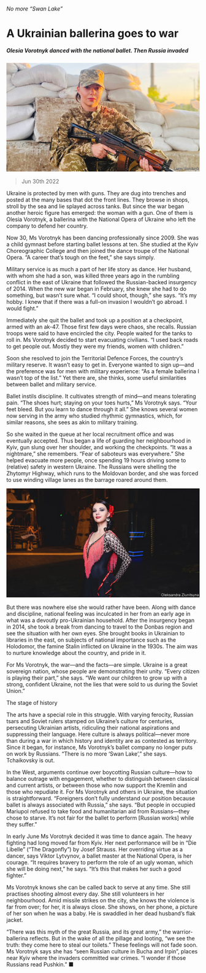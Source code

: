 ###### No more “Swan Lake”

# A Ukrainian ballerina goes to war 

##### Olesia Vorotnyk danced with the national ballet. Then Russia invaded 

![image](images/20220702_CUP002.jpg) 

> Jun 30th 2022 

Ukraine is protected by men with guns. They are dug into trenches and posted at the many bases that dot the front lines. They browse in shops, stroll by the sea and lie splayed across tanks. But since the war began another heroic figure has emerged: the woman with a gun. One of them is Olesia Vorotnyk, a ballerina with the National Opera of Ukraine who left the company to defend her country.

Now 30, Ms Vorotnyk has been dancing professionally since 2009. She was a child gymnast before starting ballet lessons at ten. She studied at the Kyiv Choreographic College and then joined the dance troupe of the National Opera. “A career that’s tough on the feet,” she says simply.

Military service is as much a part of her life story as dance. Her husband, with whom she had a son, was killed three years ago in the rumbling conflict in the east of Ukraine that followed the Russian-backed insurgency of 2014. When the new war began in February, she knew she had to do something, but wasn’t sure what. “I could shoot, though,” she says. “It’s my hobby. I knew that if there was a full-on invasion I wouldn’t go abroad. I would fight.”

Immediately she quit the ballet and took up a position at a checkpoint, armed with an ak-47. Those first few days were chaos, she recalls. Russian troops were said to have encircled the city. People waited for the tanks to roll in. Ms Vorotnyk decided to start evacuating civilians. “I used back roads to get people out. Mostly they were my friends, women with children.” 

Soon she resolved to join the Territorial Defence Forces, the country’s military reserve. It wasn’t easy to get in. Everyone wanted to sign up—and the preference was for men with military experience: “As a female ballerina I wasn’t top of the list.” Yet there are, she thinks, some useful similarities between ballet and military service. 

Ballet instils discipline. It cultivates strength of mind—and means tolerating pain. “The shoes hurt; staying on your toes hurts,” Ms Vorotnyk says. “Your feet bleed. But you learn to dance through it all.” She knows several women now serving in the army who studied rhythmic gymnastics, which, for similar reasons, she sees as akin to military training.

So she waited in the queue at her local recruitment office and was eventually accepted. Thus began a life of guarding her neighbourhood in Kyiv, gun slung over her shoulder, and working the checkpoints. “It was a nightmare,” she remembers. “Fear of saboteurs was everywhere.” She helped evacuate more people, once spending 19 hours driving some to (relative) safety in western Ukraine. The Russians were shelling the Zhytomyr Highway, which runs to the Moldovan border, and she was forced to use winding village lanes as the barrage roared around them.

![image](images/20220702_CUP001.jpg) 


But there was nowhere else she would rather have been. Along with dance and discipline, national feeling was inculcated in her from an early age in what was a devoutly pro-Ukrainian household. After the insurgency began in 2014, she took a break from dancing to travel to the Donbas region and see the situation with her own eyes. She brought books in Ukrainian to libraries in the east, on subjects of national importance such as the Holodomor, the famine Stalin inflicted on Ukraine in the 1930s. The aim was to nurture knowledge about the country, and pride in it.

For Ms Vorotnyk, the war—and the facts—are simple. Ukraine is a great sovereign nation, whose people are demonstrating their unity. “Every citizen is playing their part,” she says. “We want our children to grow up with a strong, confident Ukraine, not the lies that were sold to us during the Soviet Union.”

The stage of history

The arts have a special role in this struggle. With varying ferocity, Russian tsars and Soviet rulers stamped on Ukraine’s culture for centuries, persecuting Ukrainian artists, ridiculing their national aspirations and suppressing their language. Here culture is always political—never more than during a war in which history and identity are as contested as territory. Since it began, for instance, Ms Vorotnyk’s ballet company no longer puts on work by Russians. “There is no more ‘Swan Lake’,” she says. Tchaikovsky is out. 

In the West, arguments continue over boycotting Russian culture—how to balance outrage with engagement, whether to distinguish between classical and current artists, or between those who now support the Kremlin and those who repudiate it. For Ms Vorotnyk and others in Ukraine, the situation is straightforward. “Foreigners don’t fully understand our position because ballet is always associated with Russia,” she says. “But people in occupied Mariupol refused to take food and humanitarian aid from Russians—they chose to starve. It’s not fair for the ballet to perform [Russian works] while they suffer.”

In early June Ms Vorotnyk decided it was time to dance again. The heavy fighting had long moved far from Kyiv. Her next performance will be in “Die Libelle” (“The Dragonfly”) by Josef Strauss. Her overriding virtue as a dancer, says Viktor Lytvynov, a ballet master at the National Opera, is her courage. “It requires bravery to perform the role of an ugly woman, which she will be doing next,” he says. “It’s this that makes her such a good fighter.”

Ms Vorotnyk knows she can be called back to serve at any time. She still practises shooting almost every day. She still volunteers in her neighbourhood. Amid missile strikes on the city, she knows the violence is far from over; for her, it is always close. She shows, on her phone, a picture of her son when he was a baby. He is swaddled in her dead husband’s flak jacket.

“There was this myth of the great Russia, and its great army,” the warrior-ballerina reflects. But in the wake of all the pillage and looting, “we see the truth: they come here to steal our toilets.” These feelings will not fade soon. Ms Vorotnyk says she has “seen Russian culture in Bucha and Irpin”, places near Kyiv where the invaders committed war crimes. “I wonder if those Russians read Pushkin.” ■


